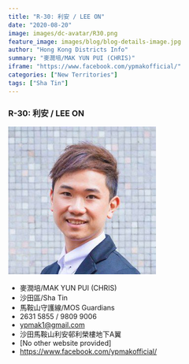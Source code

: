 ```yaml
---
title: "R-30: 利安 / LEE ON"
date: "2020-08-20"
image: images/dc-avatar/R30.png
feature_image: images/blog/blog-details-image.jpg
author: "Hong Kong Districts Info"
summary: "麥潤培/MAK YUN PUI (CHRIS)"
iframe: "https://www.facebook.com/ypmakofficial/"
categories: ["New Territories"]
tags: ["Sha Tin"]
---
```


### R-30: 利安 / LEE ON  
![](/images/dc-avatar/R30.png)  

 - 麥潤培/MAK YUN PUI (CHRIS)  
 - 沙田區/Sha Tin  
 - 馬鞍山守護線/MOS Guardians  
 - 2631 5855 / 9809 9006  
 - ypmak1@gmail.com  
 - 沙田馬鞍山利安邨利榮樓地下A翼  
 - [No other website provided]  
 - https://www.facebook.com/ypmakofficial/
